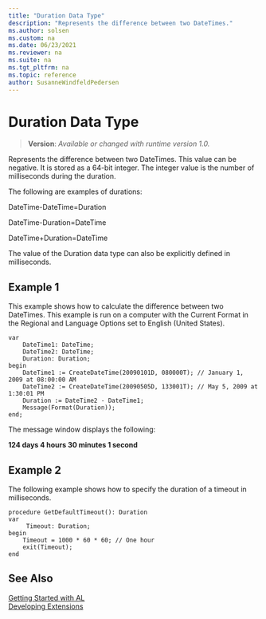 ```yaml
---
title: "Duration Data Type"
description: "Represents the difference between two DateTimes."
ms.author: solsen
ms.custom: na
ms.date: 06/23/2021
ms.reviewer: na
ms.suite: na
ms.tgt_pltfrm: na
ms.topic: reference
author: SusanneWindfeldPedersen
---
```

[//]: # (START>DO_NOT_EDIT)
[//]: # (IMPORTANT:Do not edit any of the content between here and the END>DO_NOT_EDIT.)
[//]: # (Any modifications should be made in the .xml files in the ModernDev repo.)
# Duration Data Type
> **Version**: _Available or changed with runtime version 1.0._

Represents the difference between two DateTimes. This value can be negative. It is stored as a 64-bit integer. The integer value is the number of milliseconds during the duration.




[//]: # (IMPORTANT: END>DO_NOT_EDIT)

The following are examples of durations:  
  
 DateTime-DateTime=Duration  
  
 DateTime-Duration=DateTime  
  
 DateTime+Duration=DateTime  
  
The value of the Duration data type can also be explicitly defined in milliseconds.

## Example 1

This example shows how to calculate the difference between two DateTimes. This example is run on a computer with the Current Format in the Regional and Language Options set to English (United States).  
  
```al
var
    DateTime1: DateTime;
    DateTime2: DateTime;
    Duration: Duration;
begin
    DateTime1 := CreateDateTime(20090101D, 080000T); // January 1, 2009 at 08:00:00 AM  
    DateTime2 := CreateDateTime(20090505D, 133001T); // May 5, 2009 at 1:30:01 PM  
    Duration := DateTime2 - DateTime1;  
    Message(Format(Duration));  
end;
```  
  
The message window displays the following:  
  
**124 days 4 hours 30 minutes 1 second**  

## Example 2

The following example shows how to specify the duration of a timeout in milliseconds. 

```al
procedure GetDefaultTimeout(): Duration
var
     Timeout: Duration;
begin
    Timeout = 1000 * 60 * 60; // One hour
    exit(Timeout);
end
```

## See Also
[Getting Started with AL](../../devenv-get-started.md)  
[Developing Extensions](../../devenv-dev-overview.md)  